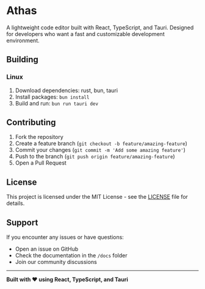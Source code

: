 # Athas

A lightweight code editor built with React, TypeScript, and Tauri. Designed for developers who want a fast and customizable development environment.

## Building

### Linux

1. Download dependencies: rust, bun, tauri
2. Install packages: `bun install`
3. Build and run: `bun run tauri dev`

## Contributing

1. Fork the repository
2. Create a feature branch (`git checkout -b feature/amazing-feature`)
3. Commit your changes (`git commit -m 'Add some amazing feature'`)
4. Push to the branch (`git push origin feature/amazing-feature`)
5. Open a Pull Request

## License

This project is licensed under the MIT License - see the [LICENSE](LICENSE) file for details.

## Support

If you encounter any issues or have questions:

- Open an issue on GitHub
- Check the documentation in the `/docs` folder
- Join our community discussions

---

**Built with ❤️ using React, TypeScript, and Tauri**
